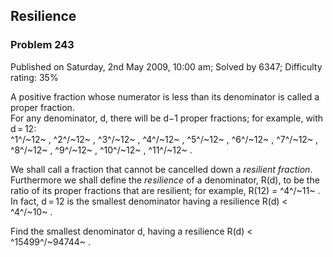 Resilience
----------

### Problem 243

Published on Saturday, 2nd May 2009, 10:00 am; Solved by 6347;
Difficulty rating: 35%

A positive fraction whose numerator is less than its denominator is
called a proper fraction.\
 For any denominator, d, there will be d−1 proper fractions; for
example, with d = 12:\
^1^/~12~ , ^2^/~12~ , ^3^/~12~ , ^4^/~12~ , ^5^/~12~ , ^6^/~12~ ,
^7^/~12~ , ^8^/~12~ , ^9^/~12~ , ^10^/~12~ , ^11^/~12~ .

We shall call a fraction that cannot be cancelled down a *resilient
fraction*.\
 Furthermore we shall define the *resilience* of a denominator, R(d), to
be the ratio of its proper fractions that are resilient; for example,
R(12) = ^4^/~11~ .\
 In fact, d = 12 is the smallest denominator having a resilience R(d) \<
^4^/~10~ .

Find the smallest denominator d, having a resilience R(d) \<
^15499^/~94744~ .
